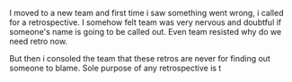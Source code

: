 I moved to a new team and first time i saw something went wrong, i called for a retrospective. I somehow felt team was very nervous and doubtful if someone's name is going to be called out. Even team resisted why do we need retro now. 

But then i consoled the team that these retros are never for finding out someone to blame. Sole purpose of any retrospective is t